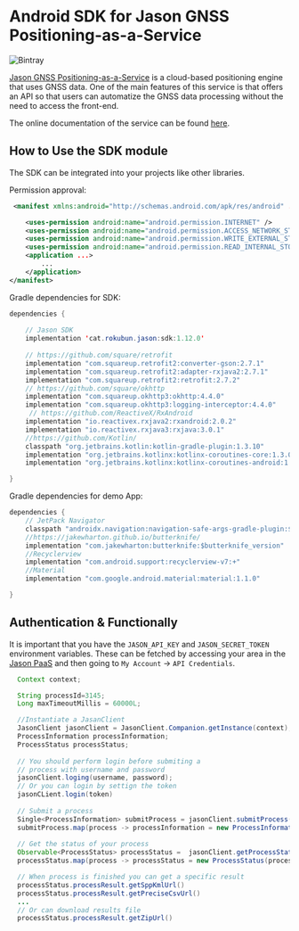 # Android SDK for Jason GNSS Positioning-as-a-Service
![Bintray](https://img.shields.io/bintray/v/rokubun/jason-sdk/cat.rokubun.jason:android-sdk)


[Jason GNSS Positioning-as-a-Service](https://jason.rokubun.cat) is a cloud-based
positioning engine that uses GNSS data. One of the main features of this service
is that offers an API so that users can automatize the GNSS data processing
without the need to access the front-end.

The online documentation of the service can be found [here](https://jason.docs.rokubun.cat).

## How to Use the SDK module

The SDK can be integrated into your projects like other libraries.

Permission approval:

```xml
 <manifest xmlns:android="http://schemas.android.com/apk/res/android" ...>

    <uses-permission android:name="android.permission.INTERNET" />
    <uses-permission android:name="android.permission.ACCESS_NETWORK_STATE" />
    <uses-permission android:name="android.permission.WRITE_EXTERNAL_STORAGE" />
    <uses-permission android:name="android.permission.READ_INTERNAL_STORAGE" />
    <application ...>
        ...
    </application>
</manifest>

```
Gradle dependencies for SDK: 

``` java
dependencies { 
    
    // Jason SDK
    implementation 'cat.rokubun.jason:sdk:1.12.0'
    
    // https://github.com/square/retrofit
    implementation "com.squareup.retrofit2:converter-gson:2.7.1"
    implementation "com.squareup.retrofit2:adapter-rxjava2:2.7.1"
    implementation "com.squareup.retrofit2:retrofit:2.7.2"
    // https://github.com/square/okhttp
    implementation "com.squareup.okhttp3:okhttp:4.4.0"
    implementation "com.squareup.okhttp3:logging-interceptor:4.4.0"
     // https://github.com/ReactiveX/RxAndroid
    implementation "io.reactivex.rxjava2:rxandroid:2.0.2"
    implementation "io.reactivex.rxjava3:rxjava:3.0.1"
    //https://github.com/Kotlin/
    classpath "org.jetbrains.kotlin:kotlin-gradle-plugin:1.3.10"
    implementation "org.jetbrains.kotlinx:kotlinx-coroutines-core:1.3.0"
    implementation "org.jetbrains.kotlinx:kotlinx-coroutines-android:1.3.0"

}
```

Gradle dependencies for demo App:

``` java
dependencies {
    // JetPack Navigator
    classpath "androidx.navigation:navigation-safe-args-gradle-plugin:$nav_version"
    //https://jakewharton.github.io/butterknife/
    implementation "com.jakewharton:butterknife:$butterknife_version"
    //Recyclerview
    implementation "com.android.support:recyclerview-v7:+"
    //Material 
    implementation "com.google.android.material:material:1.1.0"

}
```

## Authentication & Functionally

It is important that you have the `JASON_API_KEY` and `JASON_SECRET_TOKEN` 
environment variables. These can be fetched by accessing your area in the
[Jason PaaS](https://jason.rokubun.cat/#!/account) and then going to `My Account` -> `API Credentials`.

```java
  Context context;

  String processId=3145;
  Long maxTimeoutMillis = 60000L;

  //Instantiate a JasanClient
  JasonClient jasonClient = JasonClient.Companion.getInstance(context);
  ProcessInformation processInformation;
  ProcessStatus processStatus;
  
  // You should perform login before submiting a 
  // process with username and password
  jasonClient.loging(username, password);
  // Or you can login by settign the token 
  jasonCLient.login(token)
  
  // Submit a process
  Single<ProcessInformation> submitProcess = jasonClient.submitProcess(type, roverFile);
  submitProcess.map(process -> processInformation = new ProcessInformation(process.getMessage(), process.getId()))
  
  // Get the status of your process
  Observable<ProcessStatus> processStatus =  jasonClient.getProcessStatus(processId, maxTimeoutMillis) 
  processStatus.map(process -> processStatus = new ProcessStatus(process.processLog, process.processResult))

  // When process is finished you can get a specific result
  processStatus.processResult.getSppKmlUrl()
  processStatus.processResult.getPreciseCsvUrl()
  ...
  // Or can download results file
  processStatus.processResult.getZipUrl()

```

